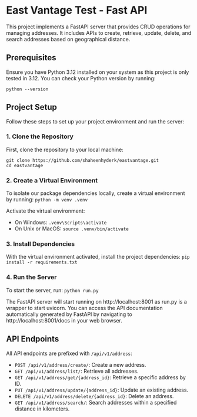 # East Vantage Test - Fast API

This project implements a FastAPI server that provides CRUD operations for managing addresses. It includes APIs to
create, retrieve, update, delete, and search addresses based on geographical distance.

## Prerequisites

Ensure you have Python 3.12 installed on your system as this project is only tested in 3.12. You can check your Python
version by running:

```
python --version
```

## Project Setup

Follow these steps to set up your project environment and run the server:

### 1. Clone the Repository

First, clone the repository to your local machine:

```
git clone https://github.com/shaheenhyderk/eastvantage.git
cd eastvantage
```

### 2. Create a Virtual Environment

To isolate our package dependencies locally, create a virtual environment by running:
```python -m venv .venv```

Activate the virtual environment:

- On Windows:
  ```.venv\Scripts\activate```
- On Unix or MacOS:
  ```source .venv/bin/activate```

### 3. Install Dependencies

With the virtual environment activated, install the project dependencies:
```pip install -r requirements.txt```

### 4. Run the Server

To start the server, run:
```python run.py```

The FastAPI server will start running on http://localhost:8001 as run.py is a wrapper to start uvicorn. You can access the API documentation automatically
generated by FastAPI by navigating to http://localhost:8001/docs in your web browser.

## API Endpoints

All API endpoints are prefixed with `/api/v1/address`:

- `POST /api/v1/address/create/`: Create a new address.
- `GET /api/v1/address/list/`: Retrieve all addresses.
- `GET /api/v1/address/get/{address_id}`: Retrieve a specific address by ID.
- `PUT /api/v1/address/update/{address_id}`: Update an existing address.
- `DELETE /api/v1/address/delete/{address_id}`: Delete an address.
- `GET /api/v1/address/search/`: Search addresses within a specified distance in kilometers.



